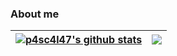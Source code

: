 ### About me

| <a href="https://github.com/anuraghazra/github-readme-stats"><img align="center" src="https://github-readme-stats.vercel.app/api?username=p4sc4l47&show_icons=true&include_all_commits=true&theme=buefy&hide_border=true" alt="p4sc4l47's github stats" /></a> | <a href="https://github.com/anuraghazra/github-readme-stats"><img align="center" src="https://github-readme-stats.vercel.app/api/top-langs/?username=p4sc4l47&layout=compact&theme=buefy&hide_border=true" /></a> |
| ------------- | ------------- |
